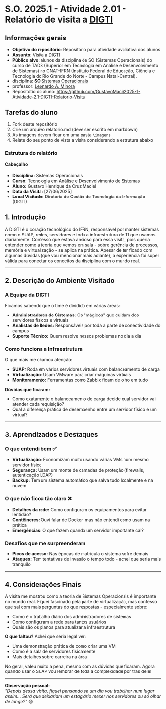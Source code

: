 # S.O. 2025.1 - Atividade 2.01 - Relatório de visita a [DIGTI](https://portal.ifrn.edu.br/institucional/tecnologia-da-informacao/)

## Informações gerais

- **Objetivo do repositório**: Repositório para atividade avaliativa dos alunos
- **Assunto**: Visita a [DIGTI](https://portal.ifrn.edu.br/institucional/tecnologia-da-informacao/)
- **Público alvo**: alunos da disciplina de SO (Sistemas Operacionais) do curso de TADS (Superior em Tecnologia em Análise e Desenvolvimento de Sistemas) no CNAT-IFRN (Instituto Federal de Educação, Ciência e Tecnologia do Rio Grande do Norte - Campus Natal-Central).
- disciplina: **SO** [Sistemas Operacionais](https://github.com/sistemas-operacionais/)
- professor: [Leonardo A. Minora](https://github.com/leonardo-minora)
- Repositótio do aluno: https://github.com/GustavoMaci/2025-1-Atividade-2.1-DIGTI-Relatorio-Visita

## Tarefas do aluno

1. Fork deste repositório
2. Crie um arquivo relatorio.md (deve ser escrito em markdown)
3. As imagens devem ficar em uma pasta `\imagens`
4. Relate do seu ponto de vista a visita considerando a estrutura abaixo

### Estrutura do relatório

#### Cabeçalho
- **Disciplina:** Sistemas Operacionais 
- **Curso**: Tecnologia em Análise e Desenvolvimento de Sistemas
- **Aluno:** Gustavo Henrique da Cruz Maciel
- **Data da Visita:** [27/06/2025]
- **Local Visitado:** Diretoria de Gestão de Tecnologia da Informação (DIGTI)
## 1. Introdução

A DIGTI é o coração tecnológico do IFRN, responsável por manter sistemas como o SUAP, redes, servidores e toda a infraestrutura de TI que usamos diariamente. Confesso que estava ansioso para essa visita, pois queria entender como a teoria que vemos em sala - sobre gerência de processos, memória e virtualização - se aplica na prática. Apesar de ter ficado com algumas dúvidas (que vou mencionar mais adiante), a experiência foi super válida para conectar os conceitos da disciplina com o mundo real.

---

## 2. Descrição do Ambiente Visitado

### A Equipe da DIGTI

Ficamos sabendo que o time é dividido em várias áreas:
- **Administradores de Sistemas:** Os "mágicos" que cuidam dos servidores físicos e virtuais
- **Analistas de Redes:** Responsáveis por toda a parte de conectividade do campus
- **Suporte Técnico:** Quem resolve nossos problemas no dia a dia

### Como funciona a Infraestrutura

O que mais me chamou atenção:
- **SUAP:** Roda em vários servidores virtuais com balanceamento de carga
- **Virtualização:** Usam VMware para criar máquinas virtuais
- **Monitoramento:** Ferramentas como Zabbix ficam de olho em tudo

**Dúvidas que ficaram:**
- Como exatamente o balanceamento de carga decide qual servidor vai atender cada requisição?
- Qual a diferença prática de desempenho entre um servidor físico e um virtual?

---

## 3. Aprendizados e Destaques

### O que entendi bem ✅
- **Virtualização:** Economizam muito usando várias VMs num mesmo servidor físico
- **Segurança:** Usam um monte de camadas de proteção (firewalls, autenticação LDAP)
- **Backup:** Tem um sistema automático que salva tudo localmente e na nuvem

### O que não ficou tão claro ❌
- **Detalhes da rede:** Como configuram os equipamentos para evitar lentidão?
- **Contêineres:** Ouvi falar de Docker, mas não entendi como usam na prática
- **Emergências:** O que fazem quando um servidor importante cai?

### Desafios que me surpreenderam
- **Picos de acesso:** Nas épocas de matrícula o sistema sofre demais
- **Ataques:** Tem tentativas de invasão o tempo todo - achei que seria mais tranquilo

---

## 4. Considerações Finais

A visita me mostrou como a teoria de Sistemas Operacionais é importante no mundo real. Fiquei fascinado pela parte de virtualização, mas confesso que saí com mais perguntas do que respostas - especialmente sobre:

- Como é o trabalho diário dos administradores de sistemas
- Como configuram a rede para tantos usuários
- Quais são os planos para atualizar a infraestrutura

**O que faltou?** 
Achei que seria legal ver:
- Uma demonstração prática de como criar uma VM
- Como é a sala de servidores fisicamente
- Mais detalhes sobre carreira na área

No geral, valeu muito a pena, mesmo com as dúvidas que ficaram. Agora quando usar o SUAP vou lembrar de toda a complexidade por trás dele!

---

**Observação pessoal:**  
*"Depois dessa visita, fiquei pensando se um dia vou trabalhar num lugar assim... Será que deixariam um estagiário mexer nos servidores ou só olhar de longe?"* 😅
